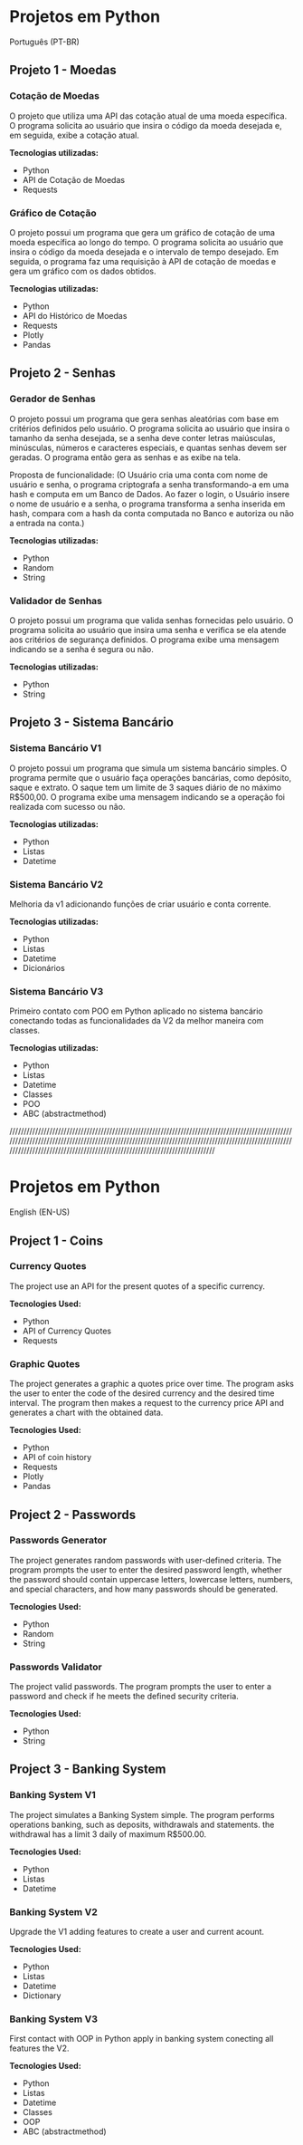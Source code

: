 # Projetos em Python
Português (PT-BR)
## Projeto 1 - Moedas

### Cotação de Moedas

O projeto que utiliza uma API das cotação atual de uma moeda específica. O programa solicita ao usuário que insira o código da moeda desejada e, em seguida, exibe a cotação atual.

**Tecnologias utilizadas:**
- Python
- API de Cotação de Moedas
- Requests

### Gráfico de Cotação

O projeto possui um programa que gera um gráfico de cotação de uma moeda específica ao longo do tempo. O programa solicita ao usuário que insira o código da moeda desejada e o intervalo de tempo desejado. Em seguida, o programa faz uma requisição à API de cotação de moedas e gera um gráfico com os dados obtidos.

**Tecnologias utilizadas:**
- Python
- API do Histórico de Moedas
- Requests
- Plotly
- Pandas

## Projeto 2 - Senhas

### Gerador de Senhas

O projeto possui um programa que gera senhas aleatórias com base em critérios definidos pelo usuário. O programa solicita ao usuário que insira o tamanho da senha desejada, se a senha deve conter letras maiúsculas, minúsculas, números e caracteres especiais, e quantas senhas devem ser geradas. O programa então gera as senhas e as exibe na tela.

Proposta de funcionalidade:
(O Usuário cria uma conta com nome de usuário e senha, o programa criptografa a senha transformando-a em uma hash e computa em um Banco de Dados. Ao fazer o login, o Usuário insere o nome de usuário e a senha, o programa transforma a senha inserida em hash, compara com a hash da conta computada no Banco e autoriza ou não a entrada na conta.)

**Tecnologias utilizadas:**
- Python
- Random
- String

### Validador de Senhas

O projeto possui um programa que valida senhas fornecidas pelo usuário. O programa solicita ao usuário que insira uma senha e verifica se ela atende aos critérios de segurança definidos. O programa exibe uma mensagem indicando se a senha é segura ou não.

**Tecnologias utilizadas:**
- Python
- String

## Projeto 3 - Sistema Bancário

### Sistema Bancário V1

O projeto possui um programa que simula um sistema bancário simples. O programa permite que o usuário faça operações bancárias, como depósito, saque e extrato. O saque tem um limite de 3 saques diário de no máximo R$500,00. O programa exibe uma mensagem indicando se a operação foi realizada com sucesso ou não.

**Tecnologias utilizadas:**
- Python
- Listas
- Datetime

### Sistema Bancário V2

Melhoria da v1 adicionando funções de criar usuário e conta corrente.

**Tecnologias utilizadas:**
- Python
- Listas
- Datetime
- Dicionários

### Sistema Bancário V3

Primeiro contato com POO em Python aplicado no sistema bancário conectando todas as funcionalidades da V2 da melhor maneira com classes.

**Tecnologias utilizadas:**
- Python
- Listas
- Datetime
- Classes
- POO
- ABC (abstractmethod)

//////////////////////////////////////////////////////////////////////////////////////////////////////////////////////////////////////////////////////////////////////////////////////////////////////////////////////////////////////////////////////////////////////////////

# Projetos em Python
English (EN-US)
## Project 1 - Coins

### Currency Quotes

The project use an API for the present quotes of a specific currency.

**Tecnologies Used:**
- Python
- API of Currency Quotes
- Requests

### Graphic Quotes

The project generates a graphic a quotes price over time. The program asks the user to enter the code of the desired currency and the desired time interval. The program then makes a request to the currency price API and generates a chart with the obtained data.

**Tecnologies Used:**
- Python
- API of coin history
- Requests
- Plotly
- Pandas

## Project 2 - Passwords

### Passwords Generator

The project generates random passwords with user-defined criteria. The program prompts the user to enter the desired password length, whether the password should contain uppercase letters, lowercase letters, numbers, and special characters, and how many passwords should be generated.

**Tecnologies Used:**
- Python
- Random
- String

### Passwords Validator

The project valid passwords. The program prompts the user to enter a password and check if he meets the defined security criteria.

**Tecnologies Used:**
- Python
- String

## Project 3 - Banking System

### Banking System V1

The project simulates a Banking System simple. The program performs operations banking, such as deposits, withdrawals and statements. the withdrawal has a limit 3 daily of maximum R$500.00.

**Tecnologies Used:**
- Python
- Listas
- Datetime

### Banking System V2

Upgrade the V1 adding features to create a user and current acount.

**Tecnologies Used:**
- Python
- Listas
- Datetime
- Dictionary

### Banking System V3

First contact with OOP in Python apply in banking system conecting all features the V2.

**Tecnologies Used:**
- Python
- Listas
- Datetime
- Classes
- OOP
- ABC (abstractmethod)
